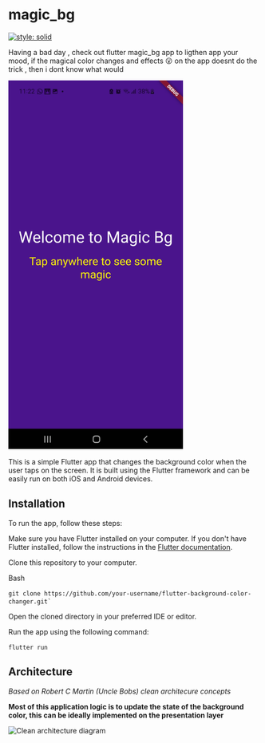 # magic_bg
[![style: solid](https://img.shields.io/badge/style-solid-orange)](https://pub.dev/packages/solid_lints)

Having a bad day , check out flutter magic_bg app to ligthen app your mood, if the magical color  changes and effects 😮  on the app doesnt do the trick  , then i dont know what would


<img src="./app-img.jpg" width="350">

This is a simple Flutter app that changes the background color when the user taps on the screen. It is built using the Flutter framework and can be easily run on both iOS and Android devices.



## Installation
To run the app, follow these steps:

Make sure you have Flutter installed on your computer. If you don't have Flutter installed, follow the instructions in the [Flutter documentation](https://flutter.dev/docs/get-started/install).

Clone this repository to your computer.

Bash
```
git clone https://github.com/your-username/flutter-background-color-changer.git`

```
Open the cloned directory in your preferred IDE or editor.

Run the app using the following command:

```
flutter run 
```

## Architecture

*Based on Robert C Martin (Uncle Bobs) clean architecure concepts*  

**Most of this application logic is to update the state of the background color, this can be ideally implemented on the  presentation layer**  


![Clean architecture diagram](https://miro.medium.com/v2/resize:fit:1400/format:webp/1*Xg2TaZM4zffwbyOT1trM_w.png)


